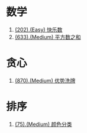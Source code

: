 # 数学

1. [(202).(Easy) 快乐数][202]
2. [(633).(Medium) 平方数之和][633]

# 贪心

1. [(870).(Medium) 优势洗牌][870]

# 排序

1. [(75).(Medium) 颜色分类][75]


[202]: ../math/E202_Easy_HappyNumber.java
[633]: ../math/E633_Medium_SumOfSquareNumbers.java
[870]: ../greedy/E870_Medium_AdvantageShuffle.java
[75]: ../sort/E75_Medium_SortColors.java